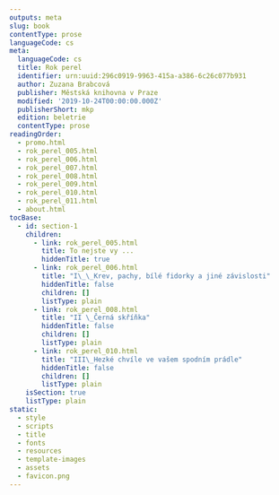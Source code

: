 ```yaml
---
outputs: meta
slug: book
contentType: prose
languageCode: cs
meta:
  languageCode: cs
  title: Rok perel
  identifier: urn:uuid:296c0919-9963-415a-a386-6c26c077b931
  author: Zuzana Brabcová
  publisher: Městská knihovna v Praze
  modified: '2019-10-24T00:00:00.000Z'
  publisherShort: mkp
  edition: beletrie
  contentType: prose
readingOrder:
  - promo.html
  - rok_perel_005.html
  - rok_perel_006.html
  - rok_perel_007.html
  - rok_perel_008.html
  - rok_perel_009.html
  - rok_perel_010.html
  - rok_perel_011.html
  - about.html
tocBase:
  - id: section-1
    children:
      - link: rok_perel_005.html
        title: To nejste vy ...
        hiddenTitle: true
      - link: rok_perel_006.html
        title: "I\_\_Krev, pachy, bílé fidorky a jiné závislosti"
        hiddenTitle: false
        children: []
        listType: plain
      - link: rok_perel_008.html
        title: "II \_Černá skříňka"
        hiddenTitle: false
        children: []
        listType: plain
      - link: rok_perel_010.html
        title: "III\_Hezké chvíle ve vašem spodním prádle"
        hiddenTitle: false
        children: []
        listType: plain
    isSection: true
    listType: plain
static:
  - style
  - scripts
  - title
  - fonts
  - resources
  - template-images
  - assets
  - favicon.png
---
```

